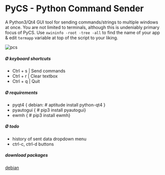 # PyCS - Python Command Sender
A Python3/Qt4 GUI tool for sending commands/strings to multiple windows at once. You are not limited to terminals, although this is undeniably primary focus of PyCS. Use `xwininfo -root -tree -all` to find the name of your app & edit `termapp` variable at top of the script to your liking.

![pcs](http://i.imgur.com/zCvXyK1.gif)

##### Ø keyboard shortcuts

* Ctrl + s  | Send commands
* Ctrl + r  | Clear textbox
* Ctrl + q  | Quit

##### Ø requirements 
* pyqt4	 { debian: # aptitude install python-qt4 }
* pyautogui { # pip3 install pyautogui}
* ewmh { # pip3 install ewmh}

#####  Ø todo
* history of sent data dropdown menu
* ctrl-c, ctrl-d buttons

##### download packages

[debian](http://ra.0x.no/pycs/pycs-0.9.deb)
